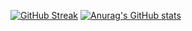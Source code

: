 [![GitHub Streak](https://streak-stats.demolab.com/?user=auntieyafen)](https://git.io/streak-stats)
[![Anurag's GitHub stats](https://github-readme-stats.vercel.app/api?user=auntieyafen)](https://github.com/auntieyafen/github-readme-stats)
